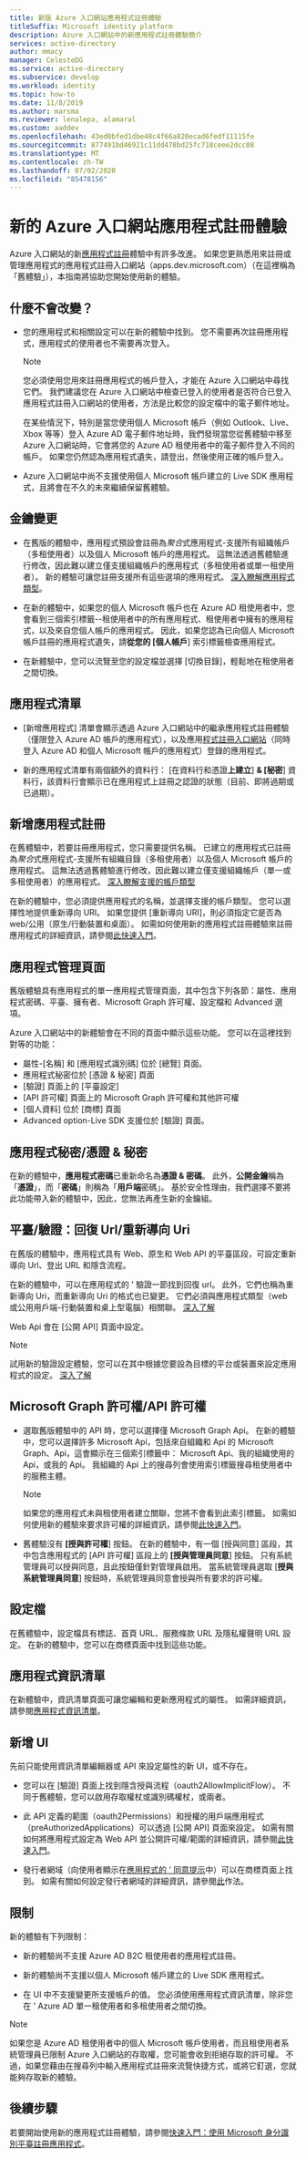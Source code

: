 ```yaml
---
title: 新版 Azure 入口網站應用程式註冊體驗
titleSuffix: Microsoft identity platform
description: Azure 入口網站中的新應用程式註冊體驗簡介
services: active-directory
author: mmacy
manager: CelesteDG
ms.service: active-directory
ms.subservice: develop
ms.workload: identity
ms.topic: how-to
ms.date: 11/8/2019
ms.author: marsma
ms.reviewer: lenalepa, alamaral
ms.custom: aaddev
ms.openlocfilehash: 43ed0bfed1dbe48c4f66a820ecad6fedf11115fe
ms.sourcegitcommit: 877491bd46921c11dd478bd25fc718ceee2dcc08
ms.translationtype: MT
ms.contentlocale: zh-TW
ms.lasthandoff: 07/02/2020
ms.locfileid: "85478156"
---
```

# <a name="the-new-azure-portal-app-registration-experience"></a>新的 Azure 入口網站應用程式註冊體驗

Azure 入口網站的新[應用程式註冊](https://go.microsoft.com/fwlink/?linkid=2083908)體驗中有許多改進。 如果您更熟悉用來註冊或管理應用程式的應用程式註冊入口網站（apps.dev.microsoft.com）（在這裡稱為「舊體驗」），本指南將協助您開始使用新的體驗。

## <a name="whats-not-changing"></a>什麼不會改變？

- 您的應用程式和相關設定可以在新的體驗中找到。 您不需要再次註冊應用程式，應用程式的使用者也不需要再次登入。

    > [!NOTE]
    > 您必須使用您用來註冊應用程式的帳戶登入，才能在 Azure 入口網站中尋找它們。 我們建議您在 Azure 入口網站中檢查已登入的使用者是否符合已登入應用程式註冊入口網站的使用者，方法是比較您的設定檔中的電子郵件地址。
    >
    > 在某些情況下，特別是當您使用個人 Microsoft 帳戶（例如 Outlook、Live、Xbox 等等）登入 Azure AD 電子郵件地址時，我們發現當您從舊體驗中移至 Azure 入口網站時，它會將您的 Azure AD 租使用者中的電子郵件登入不同的帳戶。 如果您仍然認為應用程式遺失，請登出，然後使用正確的帳戶登入。

- Azure 入口網站中尚不支援使用個人 Microsoft 帳戶建立的 Live SDK 應用程式，且將會在不久的未來繼續保留舊體驗。

## <a name="key-changes"></a>金鑰變更

-   在舊版的體驗中，應用程式預設會註冊為*聚合*式應用程式-支援所有組織帳戶（多租使用者）以及個人 Microsoft 帳戶的應用程式。 這無法透過舊體驗進行修改，因此難以建立僅支援組織帳戶的應用程式（多租使用者或單一租使用者）。
    新的體驗可讓您註冊支援所有這些選項的應用程式。 [深入瞭解應用程式類型](active-directory-v2-registration-portal.md)。

-   在新的體驗中，如果您的個人 Microsoft 帳戶也在 Azure AD 租使用者中，您會看到三個索引標籤--租使用者中的所有應用程式、租使用者中擁有的應用程式，以及來自您個人帳戶的應用程式。 因此，如果您認為已向個人 Microsoft 帳戶註冊的應用程式遺失，請**從您的 [個人帳戶**] 索引標籤檢查應用程式。

-   在新體驗中，您可以流覽至您的設定檔並選擇 [切換目錄]，輕鬆地在租使用者之間切換。

## <a name="list-of-applications"></a>應用程式清單

-   [新增應用程式] 清單會顯示透過 Azure 入口網站中的繼承應用程式註冊體驗（僅限登入 Azure AD 帳戶的應用程式），以及應用[程式註冊入口網站](https://apps.dev.microsoft.com/)（同時登入 Azure AD 和個人 Microsoft 帳戶的應用程式）登錄的應用程式。

-   新的應用程式清單有兩個額外的資料行： [在資料行和憑證**上建立**] **& [秘密**] 資料行，該資料行會顯示已在應用程式上註冊之認證的狀態（目前、即將過期或已過期）。

## <a name="new-app-registration"></a>新增應用程式註冊

在舊體驗中，若要註冊應用程式，您只需要提供名稱。 已建立的應用程式已註冊為*聚合*式應用程式-支援所有組織目錄（多租使用者）以及個人 Microsoft 帳戶的應用程式。  這無法透過舊體驗進行修改，因此難以建立僅支援組織帳戶（單一或多租使用者）的應用程式。 [深入瞭解支援的帳戶類型](v2-supported-account-types.md)

在新的體驗中，您必須提供應用程式的名稱，並選擇支援的帳戶類型。 您可以選擇性地提供重新導向 URI。
如果您提供 [重新導向 URI]，則必須指定它是否為 web/公用（原生/行動裝置和桌面）。 如需如何使用新的應用程式註冊體驗來註冊應用程式的詳細資訊，請參閱[此快速入門](quickstart-register-app.md)。

## <a name="app-management-page"></a>應用程式管理頁面

舊版體驗具有應用程式的單一應用程式管理頁面，其中包含下列各節：屬性、應用程式密碼、平臺、擁有者、Microsoft Graph 許可權、設定檔和 Advanced 選項。

Azure 入口網站中的新體驗會在不同的頁面中顯示這些功能。 您可以在這裡找到對等的功能：

- 屬性-[名稱] 和 [應用程式識別碼] 位於 [總覽] 頁面。
- 應用程式秘密位於 [憑證 & 秘密] 頁面
- [驗證] 頁面上的 [平臺設定]
- [API 許可權] 頁面上的 Microsoft Graph 許可權和其他許可權
- [個人資料] 位於 [商標] 頁面
- Advanced option-Live SDK 支援位於 [驗證] 頁面。

## <a name="application-secretscertificates--secrets"></a>應用程式秘密/憑證 & 秘密

在新的體驗中，**應用程式密碼**已重新命名為**憑證 & 密碼**。 此外，**公開金鑰**稱為「**憑證**」，而「**密碼**」則稱為「**用戶端**密碼」。 基於安全性理由，我們選擇不要將此功能帶入新的體驗中，因此，您無法再產生新的金鑰組。

## <a name="platformsauthentication-reply-urlsredirect-uris"></a>平臺/驗證：回復 Url/重新導向 Uri
在舊版的體驗中，應用程式具有 Web、原生和 Web API 的平臺區段，可設定重新導向 Url、登出 URL 和隱含流程。

在新的體驗中，可以在應用程式的 \' 驗證一節找到回復 url。 此外，它們也稱為重新導向 Uri，而重新導向 Uri 的格式也已變更。 它們必須與應用程式類型（web 或公用用戶端-行動裝置和桌上型電腦）相關聯。 [深入了解](quickstart-configure-app-access-web-apis.md#add-redirect-uris-to-your-application)

Web Api 會在 [公開 API] 頁面中設定。

> [!NOTE]
> 試用新的驗證設定體驗，您可以在其中根據您要設為目標的平台或裝置來設定應用程式的設定。 [深入了解](quickstart-configure-app-access-web-apis.md#configure-platform-settings-for-your-application)

## <a name="microsoft-graph-permissionsapi-permissions"></a>Microsoft Graph 許可權/API 許可權

-   選取舊版體驗中的 API 時，您可以選擇僅 Microsoft Graph Api。 在新的體驗中，您可以選擇許多 Microsoft Api，包括來自組織和 Api 的 Microsoft Graph、Api，這會顯示在三個索引標籤中： Microsoft Api、我的組織使用的 Api，或我的 Api。 我組織的 Api 上的搜尋列會使用索引標籤搜尋租使用者中的服務主體。

    > [!NOTE]
    > 如果您的應用程式未與租使用者建立關聯，您將不會看到此索引標籤。 如需如何使用新的體驗來要求許可權的詳細資訊，請參閱[此快速入門](https://github.com/MicrosoftDocs/azure-docs/blob/master/articles/active-directory/develop/quickstart-configure-app-access-web-apis.md)。

-   舊體驗沒有 **[授與許可權**] 按鈕。 在新的體驗中，有一個 [授與同意] 區段，其中包含應用程式的 [API 許可權] 區段上的 **[授與管理員同意**] 按鈕。 只有系統管理員可以授與同意，且此按鈕僅針對管理員啟用。 當系統管理員選取 [**授與系統管理員同意**] 按鈕時，系統管理員同意會授與所有要求的許可權。

## <a name="profile"></a>設定檔
在舊體驗中，設定檔具有標誌、首頁 URL、服務條款 URL 及隱私權聲明 URL 設定。 在新的體驗中，您可以在商標頁面中找到這些功能。

## <a name="application-manifest"></a>應用程式資訊清單
在新體驗中，資訊清單頁面可讓您編輯和更新應用程式的屬性。 如需詳細資訊，請參閱[應用程式資訊清單](reference-app-manifest.md)。

## <a name="new-ui"></a>新增 UI
先前只能使用資訊清單編輯器或 API 來設定屬性的新 UI，或不存在。

-   您可以在 [驗證] 頁面上找到隱含授與流程（oauth2AllowImplicitFlow）。 不同于舊體驗，您可以啟用存取權杖或識別碼權杖，或兩者。

-   此 API 定義的範圍（oauth2Permissions）和授權的用戶端應用程式（preAuthorizedApplications）可以透過 [公開 API] 頁面來設定。 如需有關如何將應用程式設定為 Web API 並公開許可權/範圍的詳細資訊，請參閱[此快速入門](quickstart-configure-app-expose-web-apis.md)。

-   發行者網域（向使用者顯示在[應用程式的 \' 同意提示](application-consent-experience.md)中）可以在商標頁面上找到。 如需有關如何設定發行者網域的詳細資訊，請參閱[此](howto-configure-publisher-domain.md)作法。

## <a name="limitations"></a>限制

新的體驗有下列限制：

-   新的體驗尚不支援 Azure AD B2C 租使用者的應用程式註冊。

-   新的體驗尚不支援以個人 Microsoft 帳戶建立的 Live SDK 應用程式。

-   在 UI 中不支援變更所支援帳戶的值。 您必須使用應用程式資訊清單，除非您在 \' Azure AD 單一租使用者和多租使用者之間切換。

   > [!NOTE]
   > 如果您是 Azure AD 租使用者中的個人 Microsoft 帳戶使用者，而且租使用者系統管理員已限制 Azure 入口網站的存取權，您可能會收到拒絕存取的許可權。 不過，如果您藉由在搜尋列中輸入應用程式註冊來流覽快捷方式，或將它釘選，您就能夠存取新的體驗。

## <a name="next-steps"></a>後續步驟

若要開始使用新的應用程式註冊體驗，請參閱[快速入門：使用 Microsoft 身分識別平臺註冊應用程式](quickstart-register-app.md)。
